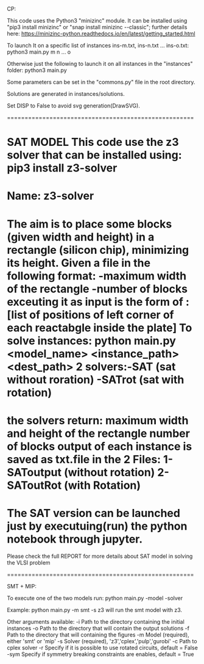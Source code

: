 CP:

This code uses the Python3 "minizinc" module. It can be installed using "pip3 install minizinc" or "snap install minizinc --classic"; further details here: https://minizinc-python.readthedocs.io/en/latest/getting_started.html

To launch It on a specific list of instances ins-m.txt, ins-n.txt ... ins-o.txt:
python3 main.py m n ... o

Otherwise just the following to launch it on all instances in the "instances" folder:
python3 main.py

Some parameters can be set in the "commons.py" file in the root directory.

Solutions are generated in instances/solutions.

Set DISP to False to avoid svg generation(DrawSVG).

=====================================================

SAT MODEL
This code use the z3 solver  that can be installed using:
pip3 install z3-solver
=====================================================
Name: z3-solver
=====================================================
The aim is to place some blocks (given width and height) in a rectangle (silicon chip), minimizing its height.
Given a file in the following format:
-maximum width of the rectangle
-number of blocks
exceuting it as input is the form of :
[list of positions of  left corner of each reactabgle inside the plate]
To solve instances:
python main.py <model_name> <instance_path> <dest_path>
2 solvers:-SAT (sat without roration)
          -SATrot (sat with rotation)
=====================================================
the solvers return:
maximum width and height of the rectangle
number of blocks
output of each instance is saved as txt.file in the 2 Files:
  1-SAToutput (without rotation)
  2-SAToutRot (with Rotation)
=====================================================
The SAT version can be launched just by executuing(run) the python notebook through jupyter.
=====================================================
Please check the full REPORT for more details about SAT model in solving the VLSI problem

=====================================================

SMT + MIP:

To execute one of the two models run:
python main.py -model -solver

Example:
python main.py -m smt -s z3
will run the smt model with z3.

Other arguments available:
-i Path to the directory containing the initial instances
-o Path to the directory that will contain the output solutions
-f Path to the directory that will containing the figures
-m Model (required), either 'smt' or 'mip'
-s Solver (required), 'z3','cplex','pulp','gurobi'
-c Path to cplex solver
-r Specify if it is possible to use rotated circuits, default = False
-sym Specify if symmetry breaking constraints are enables, default = True
